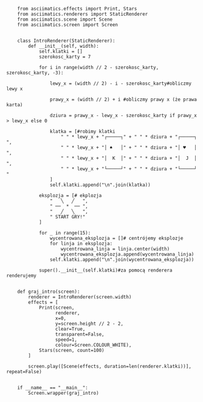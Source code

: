         from asciimatics.effects import Print, Stars
        from asciimatics.renderers import StaticRenderer
        from asciimatics.scene import Scene
        from asciimatics.screen import Screen
        
        
        class IntroRenderer(StaticRenderer):
            def __init__(self, width):
                self.klatki = []
                szerokosc_karty = 7
        
                for i in range(width // 2 - szerokosc_karty, szerokosc_karty, -3):
        
                    lewy_x = (width // 2) - i - szerokosc_karty#obliczmy lewy x
        
                    prawy_x = (width // 2) + i #obliczmy prawy x (że prawa karta)
        
                    dziura = prawy_x - lewy_x - szerokosc_karty if prawy_x > lewy_x else 0
        
                    klatka = [#robimy klatki
                        " " * lewy_x + "┌─────┐" + " " * dziura + "┌─────┐     ",
                        " " * lewy_x + "│ ♠   │" + " " * dziura + "│ ♥   │     ",
                        " " * lewy_x + "│  K  │" + " " * dziura + "│  J  │     ",
                        " " * lewy_x + "└─────┘" + " " * dziura + "└─────┘     "
                    ]
                    self.klatki.append("\n".join(klatka))
        
                eksplozja = [# ekplozja
                    "   ╲   ╱   ",
                    " ──  *  ── ",
                    "   ╱   ╲   ",
                    " START GRY!"
                ]
        
                for _ in range(15):
                    wycentrowana_eksplozja = []# centrójemy eksplozje
                    for linja in eksplozja:
                        wycentrowana_linja = linja.center(width)
                        wycentrowana_eksplozja.append(wycentrowana_linja)
                    self.klatki.append("\n".join(wycentrowana_eksplozja))
        
                super().__init__(self.klatki)#za pomocą renderera renderujemy
        
        
        def graj_intro(screen):
            renderer = IntroRenderer(screen.width)
            effects = [
                Print(screen,
                      renderer,
                      x=0,
                      y=screen.height // 2 - 2,
                      clear=True,
                      transparent=False,
                      speed=1,
                      colour=Screen.COLOUR_WHITE),
                Stars(screen, count=100)
            ]
        
            screen.play([Scene(effects, duration=len(renderer.klatki))], repeat=False)
        
        
        if __name__ == "__main__":
            Screen.wrapper(graj_intro)
        
